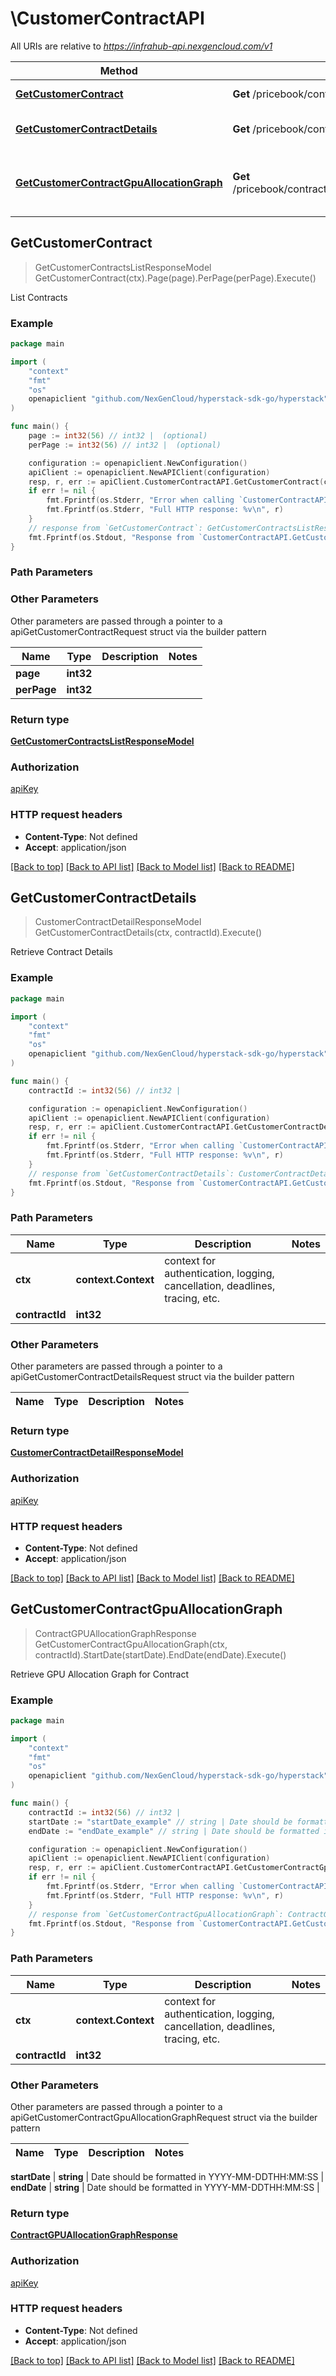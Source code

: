 # \CustomerContractAPI

All URIs are relative to *https://infrahub-api.nexgencloud.com/v1*

Method | HTTP request | Description
------------- | ------------- | -------------
[**GetCustomerContract**](CustomerContractAPI.md#GetCustomerContract) | **Get** /pricebook/contracts | List Contracts
[**GetCustomerContractDetails**](CustomerContractAPI.md#GetCustomerContractDetails) | **Get** /pricebook/contracts/{contract_id} | Retrieve Contract Details
[**GetCustomerContractGpuAllocationGraph**](CustomerContractAPI.md#GetCustomerContractGpuAllocationGraph) | **Get** /pricebook/contracts/{contract_id}/gpu_allocation_graph | Retrieve GPU Allocation Graph for Contract



## GetCustomerContract

> GetCustomerContractsListResponseModel GetCustomerContract(ctx).Page(page).PerPage(perPage).Execute()

List Contracts



### Example

```go
package main

import (
	"context"
	"fmt"
	"os"
	openapiclient "github.com/NexGenCloud/hyperstack-sdk-go/hyperstack"
)

func main() {
	page := int32(56) // int32 |  (optional)
	perPage := int32(56) // int32 |  (optional)

	configuration := openapiclient.NewConfiguration()
	apiClient := openapiclient.NewAPIClient(configuration)
	resp, r, err := apiClient.CustomerContractAPI.GetCustomerContract(context.Background()).Page(page).PerPage(perPage).Execute()
	if err != nil {
		fmt.Fprintf(os.Stderr, "Error when calling `CustomerContractAPI.GetCustomerContract``: %v\n", err)
		fmt.Fprintf(os.Stderr, "Full HTTP response: %v\n", r)
	}
	// response from `GetCustomerContract`: GetCustomerContractsListResponseModel
	fmt.Fprintf(os.Stdout, "Response from `CustomerContractAPI.GetCustomerContract`: %v\n", resp)
}
```

### Path Parameters



### Other Parameters

Other parameters are passed through a pointer to a apiGetCustomerContractRequest struct via the builder pattern


Name | Type | Description  | Notes
------------- | ------------- | ------------- | -------------
 **page** | **int32** |  | 
 **perPage** | **int32** |  | 

### Return type

[**GetCustomerContractsListResponseModel**](GetCustomerContractsListResponseModel.md)

### Authorization

[apiKey](../README.md#apiKey)

### HTTP request headers

- **Content-Type**: Not defined
- **Accept**: application/json

[[Back to top]](#) [[Back to API list]](../README.md#documentation-for-api-endpoints)
[[Back to Model list]](../README.md#documentation-for-models)
[[Back to README]](../README.md)


## GetCustomerContractDetails

> CustomerContractDetailResponseModel GetCustomerContractDetails(ctx, contractId).Execute()

Retrieve Contract Details



### Example

```go
package main

import (
	"context"
	"fmt"
	"os"
	openapiclient "github.com/NexGenCloud/hyperstack-sdk-go/hyperstack"
)

func main() {
	contractId := int32(56) // int32 | 

	configuration := openapiclient.NewConfiguration()
	apiClient := openapiclient.NewAPIClient(configuration)
	resp, r, err := apiClient.CustomerContractAPI.GetCustomerContractDetails(context.Background(), contractId).Execute()
	if err != nil {
		fmt.Fprintf(os.Stderr, "Error when calling `CustomerContractAPI.GetCustomerContractDetails``: %v\n", err)
		fmt.Fprintf(os.Stderr, "Full HTTP response: %v\n", r)
	}
	// response from `GetCustomerContractDetails`: CustomerContractDetailResponseModel
	fmt.Fprintf(os.Stdout, "Response from `CustomerContractAPI.GetCustomerContractDetails`: %v\n", resp)
}
```

### Path Parameters


Name | Type | Description  | Notes
------------- | ------------- | ------------- | -------------
**ctx** | **context.Context** | context for authentication, logging, cancellation, deadlines, tracing, etc.
**contractId** | **int32** |  | 

### Other Parameters

Other parameters are passed through a pointer to a apiGetCustomerContractDetailsRequest struct via the builder pattern


Name | Type | Description  | Notes
------------- | ------------- | ------------- | -------------


### Return type

[**CustomerContractDetailResponseModel**](CustomerContractDetailResponseModel.md)

### Authorization

[apiKey](../README.md#apiKey)

### HTTP request headers

- **Content-Type**: Not defined
- **Accept**: application/json

[[Back to top]](#) [[Back to API list]](../README.md#documentation-for-api-endpoints)
[[Back to Model list]](../README.md#documentation-for-models)
[[Back to README]](../README.md)


## GetCustomerContractGpuAllocationGraph

> ContractGPUAllocationGraphResponse GetCustomerContractGpuAllocationGraph(ctx, contractId).StartDate(startDate).EndDate(endDate).Execute()

Retrieve GPU Allocation Graph for Contract



### Example

```go
package main

import (
	"context"
	"fmt"
	"os"
	openapiclient "github.com/NexGenCloud/hyperstack-sdk-go/hyperstack"
)

func main() {
	contractId := int32(56) // int32 | 
	startDate := "startDate_example" // string | Date should be formatted in YYYY-MM-DDTHH:MM:SS (optional)
	endDate := "endDate_example" // string | Date should be formatted in YYYY-MM-DDTHH:MM:SS (optional)

	configuration := openapiclient.NewConfiguration()
	apiClient := openapiclient.NewAPIClient(configuration)
	resp, r, err := apiClient.CustomerContractAPI.GetCustomerContractGpuAllocationGraph(context.Background(), contractId).StartDate(startDate).EndDate(endDate).Execute()
	if err != nil {
		fmt.Fprintf(os.Stderr, "Error when calling `CustomerContractAPI.GetCustomerContractGpuAllocationGraph``: %v\n", err)
		fmt.Fprintf(os.Stderr, "Full HTTP response: %v\n", r)
	}
	// response from `GetCustomerContractGpuAllocationGraph`: ContractGPUAllocationGraphResponse
	fmt.Fprintf(os.Stdout, "Response from `CustomerContractAPI.GetCustomerContractGpuAllocationGraph`: %v\n", resp)
}
```

### Path Parameters


Name | Type | Description  | Notes
------------- | ------------- | ------------- | -------------
**ctx** | **context.Context** | context for authentication, logging, cancellation, deadlines, tracing, etc.
**contractId** | **int32** |  | 

### Other Parameters

Other parameters are passed through a pointer to a apiGetCustomerContractGpuAllocationGraphRequest struct via the builder pattern


Name | Type | Description  | Notes
------------- | ------------- | ------------- | -------------

 **startDate** | **string** | Date should be formatted in YYYY-MM-DDTHH:MM:SS | 
 **endDate** | **string** | Date should be formatted in YYYY-MM-DDTHH:MM:SS | 

### Return type

[**ContractGPUAllocationGraphResponse**](ContractGPUAllocationGraphResponse.md)

### Authorization

[apiKey](../README.md#apiKey)

### HTTP request headers

- **Content-Type**: Not defined
- **Accept**: application/json

[[Back to top]](#) [[Back to API list]](../README.md#documentation-for-api-endpoints)
[[Back to Model list]](../README.md#documentation-for-models)
[[Back to README]](../README.md)

